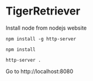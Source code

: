 # TigerRetriever

Install node from nodejs website

```
npm install -g http-server
```

```
npm install
```

```
http-server .
```


Go to http://localhost:8080